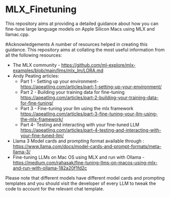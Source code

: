 # MLX_Finetuning
This repository aims at providing a detailed guidance about how you can fine-tune large language models on Apple Silicon Macs using MLX and llamac.cpp.

#Acknowledgements
A number of resources helped in creating this guidance. This repository aims at collating the most useful information from all the following resources:
* The MLX community - https://github.com/ml-explore/mlx-examples/blob/main/llms/mlx_lm/LORA.md
* Andy Peating articles:
    * Part 1 - Setting up your environment- https://apeatling.com/articles/part-1-setting-up-your-environment/
    * Part 2 - Building your training data for fine-tuning  https://apeatling.com/articles/part-2-building-your-training-data-for-fine-tuning/
    * Part 3 - Fine-tuning your llm using the mlx framework https://apeatling.com/articles/part-3-fine-tuning-your-llm-using-the-mlx-framework/
    * Part 4- Testing and interacting with your fine-tuned LLM  https://apeatling.com/articles/part-4-testing-and-interacting-with-your-fine-tuned-llm/
* Llama 3 Model cards and prompting format available through : https://www.llama.com/docs/model-cards-and-prompt-formats/meta-llama-3/
* Fine-tuning LLMs on Mac OS using MLX and run with Ollama - https://medium.com/rahasak/fine-tuning-llms-on-macos-using-mlx-and-run-with-ollama-182a20f1fd2c

Please note that different models have different model cards and prompting templates and you should visit the developer of every LLM to tweak the code to account for the relevant chat template.
